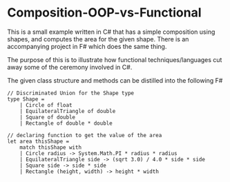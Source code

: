 Composition-OOP-vs-Functional
=============================

This is a small example written in C# that has a simple composition using shapes, and computes the area for the given shape. There is an accompanying project in F# which does the same thing.

The purpose of this is to illustrate how functional techniques/languages cut away some of the ceremony involved in C#.

The given class structure and methods can be distilled into the following F#

	// Discriminated Union for the Shape type
	type Shape =
	    | Circle of float
	    | EquilateralTriangle of double
	    | Square of double
	    | Rectangle of double * double

	// declaring function to get the value of the area
	let area thisShape =
	    match thisShape with
	    | Circle radius -> System.Math.PI * radius * radius
	    | EquilateralTriangle side -> (sqrt 3.0) / 4.0 * side * side
	    | Square side -> side * side
	    | Rectangle (height, width) -> height * width